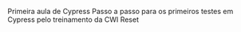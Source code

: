 Primeira aula de Cypress
Passo a passo para os primeiros testes em Cypress pelo treinamento da CWI Reset
